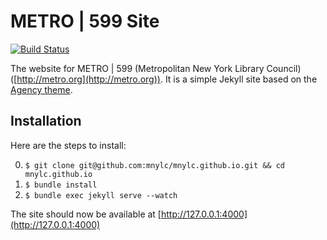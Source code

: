 # METRO | 599 Site
[![Build Status](https://travis-ci.org/mnylc/mnylc.github.io.svg?branch=master)](https://travis-ci.org/mnylc/mnylc.github.io)

The website for METRO | 599 (Metropolitan New York Library Council) ([http://metro.org](http://metro.org)). It is a simple Jekyll site based on the [Agency theme](https://github.com/y7kim/agency-jekyll-theme). 

## Installation

Here are the steps to install:

0. `$ git clone git@github.com:mnylc/mnylc.github.io.git && cd mnylc.github.io`
0. `$ bundle install`
0. `$ bundle exec jekyll serve --watch`

The site should now be available at [http://127.0.0.1:4000](http://127.0.0.1:4000)
